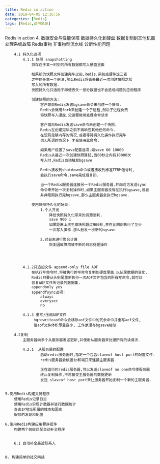 ```yaml
---
title: Redis in action
date: 2019-04-05 12:36:56
categories: [Redis]
tags: [Redis,读书笔记]
---
```

Redis in action
    4. 数据安全与性能保障
        数据持久化到硬盘
        数据复制到其他机器
        处理系统故障
        Redis事物
        非事物型流水线
        诊断性能问题

        4.1 持久化选项
            4.1.1 快照 snapshotting
                将存在于某一时刻的所有数据都写入硬盘里面

                如果新的快照文件创建完毕之前,Redis,系统或硬件这三者
                之中的任意一个崩溃,那么Redis将丢失最近一次创建快照之后
                写入的所有数据.
                快照持久化只适用于即使丢失一部分数据也不会造成问题的应用程序

                创建快照的方法:
                    客户端向Redis发送bgsave命令来创建一个快照.
                    Redis会调用fork来创建一个子进程,然后子进程负责
                    将快照写入硬盘,父进程继续处理命令请求

                    客户端向Redis发送save命令来创建一个快照.
                    Redis在创建完毕之前不再响应其他任何命令.
                    在没有足够内存的情况,或者等待持久化操作执行完毕
                    也无所谓的情况下 才会使用此命令.

                    如果用户设置了save配置选项.如save 60 10000
                    Redis从最近一次创建快照算起,当60秒之内有10000次
                    写入时,Redis自动触发bgsave

                    Redis接收到shutdown命令或者接收到标准TERM信号时,
                    会执行save命令.save完成后关闭.

                    当一个Redis服务器连接另一个Redis服务器,并向对方发送sync
                    命令来开始一次复制操作时,如果主服务器没有在执行bgsave,或者
                    并非刚刚执行完bgsave,那么主服务器会执行bgsave.

                使用快照持久化的场景:
                    1.个人开发
                        降低快照持久化带来的资源消耗.
                        save 900 1
                        如果距离上次生成快照超过900秒,并在此期间执行了至少
                        一次写入操作.那么触发一次新的bgsave

                    2.对日志进行聚合计算
                        恢复因故障而被中断的日志处理操作




            4.1.2只追加文件 append-only file AOF
                在执行写命令时,将被执行的写命令复制到硬盘里面.以记录数据的变化.
                Redis只要从头到尾重新执行一次AOF文件包含的所有写命令,就可以
                恢复AOF文件所记录的数据集.
                appendonly yes
                appendfsync选项:
                    always
                    everysec
                    no

            4.1.3 重写/压缩AOF文件
                 bgrewriteaof命令会移除aof文件中的冗余命令并重写aof文件,
                 使aof文件体积尽量变小, 工作原理与bgsave相似

        4.2复制
            主服务器向多个从服务器发送更新,并使用从服务器来处理所有的读请求.

            4.2.1  从服务器的配置
                    启动redis服务器时,指定一个包含slaveof host port的配置文件.
                    redis服务器会根据ip和端口来连接主服务器.

                    正在运行的redis服务器,可以发送slaveof no one命令使服务器
                    终止复制操作,不再接受主服务器的数据更新
                    发送 slaveof host port来让服务器开始复制一个新的主服务器.


    5.使用Redis构建支持程序
        使用Redis记录日志
        使用Redis实现计数器并进行数据统计
        查询IP地址所属的城市和国家
        服务的发现和配置

    6.使用Redis构建应用程序组件
        构建两个前缀匹配自动补全程序


        6.1 自动补全最近联系人


    8. 构建简单的社交网站



